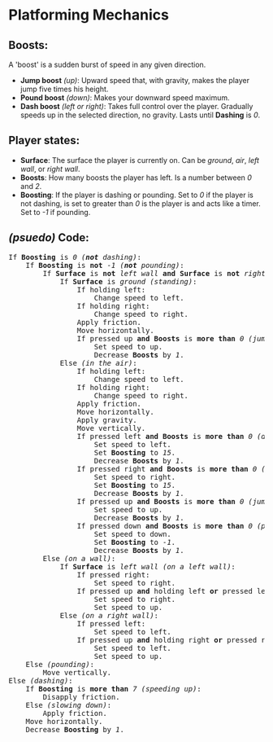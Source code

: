 # Platforming Mechanics
## Boosts:
A 'boost' is a sudden burst of speed in any given direction.

* **Jump boost** _(up)_: Upward speed that, with gravity, makes the player jump five times his height.
* **Pound boost** _(down)_: Makes your downward speed maximum.
* **Dash boost** _(left or right)_: Takes full control over the player. Gradually speeds up in the selected direction, no gravity. Lasts until **Dashing** is _0_.
## Player states:
* **Surface**: The surface the player is currently on. Can be _ground_, _air_, _left wall_, or _right wall_.
* **Boosts**: How many boosts the player has left. Is a number between _0_ and _2_.
* **Boosting**: If the player is dashing or pounding. Set to _0_ if the player is not dashing, is set to greater than _0_ is the player is and acts like a timer. Set to _-1_ if pounding.
## _(psuedo)_ Code:
<pre>
If <b>Boosting</b> is <i>0</i> <i>(<b>not</b> dashing)</i>:
	If <b>Boosting</b> is <b>not</b> <i>-1</i> <i>(<b>not</b> pounding)</i>:
		If <b>Surface</b> is <b>not</b> <i>left wall</i> <b>and</b> <b>Surface</b> is <b>not</b> <i>right wall</i> <i>(<b>not</b> on a wall)</i>:
			If <b>Surface</b> is <i>ground</i> <i>(standing)</i>:
				If holding left:
					Change speed to left.
				If holding right:
					Change speed to right.
				Apply friction.
				Move horizontally.
				If pressed up <b>and</b> <b>Boosts</b> is <b>more than</b> <i>0</i> <i>(jump boosting)</i>:
					Set speed to up.
					Decrease <b>Boosts</b> by <i>1</i>.
			Else <i>(in the air)</i>:
				If holding left:
					Change speed to left.
				If holding right:
					Change speed to right.
				Apply friction.
				Move horizontally.
				Apply gravity.
				Move vertically.
				If pressed left <b>and</b> <b>Boosts</b> is <b>more than</b> <i>0</i> <i>(dash boosting to the left)</i>:
					Set speed to left.
					Set <b>Boosting</b> to <i>15</i>.
					Decrease <b>Boosts</b> by <i>1</i>.
				If pressed right <b>and</b> <b>Boosts</b> is <b>more than</b> <i>0</i> <i>(dash boosting to the right)</i>:
					Set speed to right.
					Set <b>Boosting</b> to <i>15</i>.
					Decrease <b>Boosts</b> by <i>1</i>.
				If pressed up <b>and</b> <b>Boosts</b> is <b>more than</b> <i>0</i> <i>(jump boosting)</i>:
					Set speed to up.
					Decrease <b>Boosts</b> by <i>1</i>.
				If pressed down <b>and</b> <b>Boosts</b> is <b>more than</b> <i>0</i> <i>(pound boosting)</i>:
					Set speed to down.
					Set <b>Boosting</b> to <i>-1</i>.
					Decrease <b>Boosts</b> by <i>1</i>.
		Else <i>(on a wall)</i>:
			If <b>Surface</b> is <i>left wall</i> <i>(on a left wall)</i>:
				If pressed right:
					Set speed to right.
				If pressed up <b>and</b> holding left <b>or</b> pressed left:
					Set speed to right.
					Set speed to up.
			Else <i>(on a right wall)</i>:
				If pressed left:
					Set speed to left.
				If pressed up <b>and</b> holding right <b>or</b> pressed right:
					Set speed to left.
					Set speed to up.
	Else <i>(pounding)</i>:
		Move vertically.
Else <i>(dashing)</i>:
	If <b>Boosting</b> is <b>more than</b> <i>7</i> <i>(speeding up)</i>:
		Disapply friction.
	Else <i>(slowing down)</i>:
		Apply friction.
	Move horizontally.
	Decrease <b>Boosting</b> by <i>1</i>.
</pre>